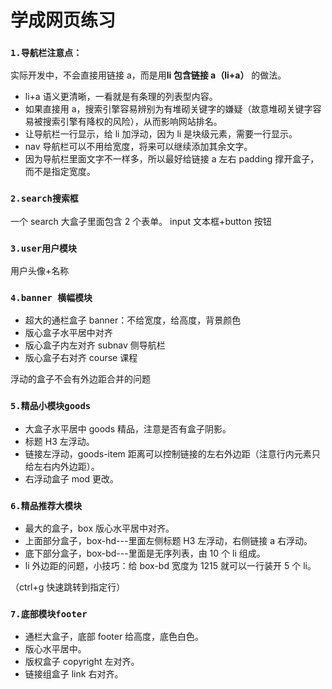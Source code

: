 # 学成网页练习

### `1.导航栏注意点：`

实际开发中，不会直接用链接 a，而是用**li 包含链接 a（li+a）** 的做法。

- li+a 语义更清晰，一看就是有条理的列表型内容。
- 如果直接用 a，搜索引擎容易辨别为有堆砌关键字的嫌疑（故意堆砌关键字容易被搜索引擎有降权的风险），从而影响网站排名。
- 让导航栏一行显示，给 li 加浮动，因为 li 是块级元素，需要一行显示。
- nav 导航栏可以不用给宽度，将来可以继续添加其余文字。
- 因为导航栏里面文字不一样多，所以最好给链接 a 左右 padding 撑开盒子，而不是指定宽度。

### `2.search搜索框`

一个 search 大盒子里面包含 2 个表单。
input 文本框+button 按钮

### `3.user用户模块`

用户头像+名称

### `4.banner 横幅模块`

- 超大的通栏盒子 banner：不给宽度，给高度，背景颜色
- 版心盒子水平居中对齐
- 版心盒子内左对齐 subnav 侧导航栏
- 版心盒子右对齐 course 课程

浮动的盒子不会有外边距合并的问题

### `5.精品小模块goods`

- 大盒子水平居中 goods 精品，注意是否有盒子阴影。
- 标题 H3 左浮动。
- 链接左浮动，goods-item 距离可以控制链接的左右外边距（注意行内元素只给左右内外边距）。
- 右浮动盒子 mod 更改。

### `6.精品推荐大模块`

- 最大的盒子，box 版心水平居中对齐。
- 上面部分盒子，box-hd---里面左侧标题 H3 左浮动，右侧链接 a 右浮动。
- 底下部分盒子，box-bd---里面是无序列表，由 10 个 li 组成。
- li 外边距的问题，小技巧：给 box-bd 宽度为 1215 就可以一行装开 5 个 li。

（ctrl+g 快速跳转到指定行）

### `7.底部模块footer`

- 通栏大盒子，底部 footer 给高度，底色白色。
- 版心水平居中。
- 版权盒子 copyright 左对齐。
- 链接组盒子 link 右对齐。
